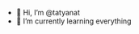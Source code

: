 - 👋 Hi, I’m @tatyanat
- 🌱 I’m currently learning everything
 

<!---
tatyanathambiran/tatyanathambiran is a ✨ special ✨ repository because its `README.md` (this file) appears on your GitHub profile.
You can click the Preview link to take a look at your changes.
--->
